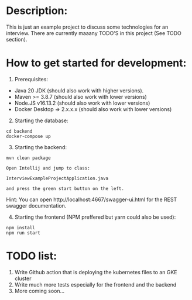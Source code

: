 Description:
===

This is just an example project to discuss some technologies for an interview.
There are currently maaany TODO'S in this project (See TODO section).

How to get started for development:
===

1. Prerequisites:
 - Java 20 JDK (should also work with higher versions).
 - Maven >= 3.8.7 (should also work with lower versions)
 - Node.JS v16.13.2 (should also work with lower versions)
 - Docker Desktop => 2.x.x.x (should also work with lower versions)


2. Starting the database:

```shell
cd backend
docker-compose up
```

3. Starting the backend:

```
mvn clean package
```
```
Open Intellij and jump to class: 

InterviewExampleProjectApplication.java 

and press the green start button on the left.
```

Hint: You can open http://localhost:4667/swagger-ui.html for the REST swagger documentation.

4. Starting the frontend (NPM preffered but yarn could also be used):

```
npm install
npm run start
```


TODO list:
===
1. Write Github action that is deploying the kubernetes files to an GKE cluster
2. Write much more tests especially for the frontend and the backend
3. More coming soon...